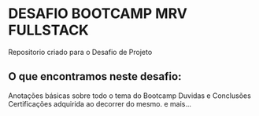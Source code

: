 # DESAFIO BOOTCAMP MRV FULLSTACK
Repositorio criado para o Desafio de Projeto

## O que encontramos neste desafio:
Anotações básicas sobre todo o tema do Bootcamp
Duvidas e Conclusões 
Certificações adquirida ao decorrer do mesmo.
e mais...
